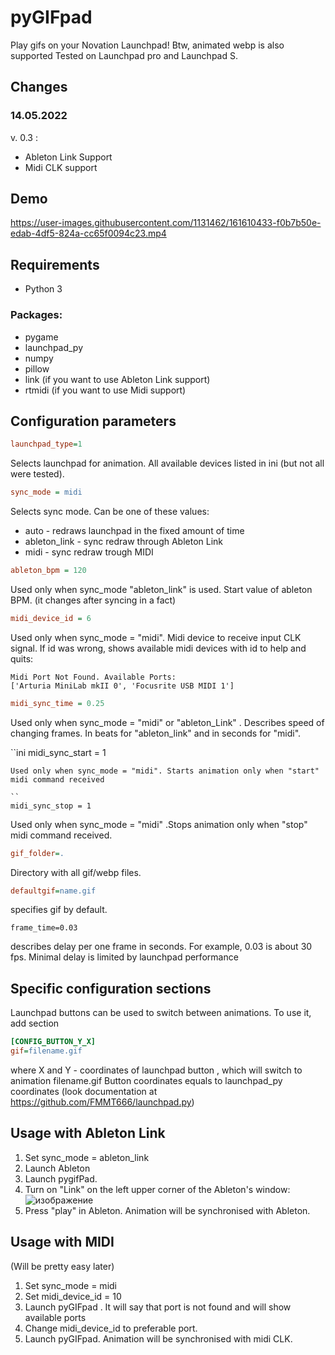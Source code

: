 # pyGIFpad
 Play gifs on your Novation Launchpad!
 Btw, animated webp is also supported
Tested on Launchpad pro and Launchpad S.

## Changes
### 14.05.2022
v. 0.3 :
- Ableton Link Support
- Midi CLK support
## Demo


https://user-images.githubusercontent.com/1131462/161610433-f0b7b50e-edab-4df5-824a-cc65f0094c23.mp4


## Requirements
* Python 3
### Packages:
* pygame
* launchpad_py
* numpy
* pillow
* link (if you want to use Ableton Link support)
* rtmidi (if you want to use Midi support)

## Configuration parameters
```ini
launchpad_type=1
```
Selects launchpad for animation. All available devices listed in ini (but not all were tested). 


```ini
sync_mode = midi
```
Selects sync mode. Can be one of these values: 
* auto - redraws launchpad in the fixed amount of time
* ableton_link - sync redraw through Ableton Link
* midi - sync redraw trough MIDI


```ini
ableton_bpm = 120
```
Used only when sync_mode "ableton_link" is used. Start value of ableton BPM. (it changes after syncing in a fact)

```ini
midi_device_id = 6
```
Used only when sync_mode = "midi". Midi device to receive input CLK signal. If id was wrong, shows available midi devices with id to help and quits:
```
Midi Port Not Found. Available Ports:
['Arturia MiniLab mkII 0', 'Focusrite USB MIDI 1']
```

```ini
midi_sync_time = 0.25
```
Used only when sync_mode = "midi" or "ableton_Link" . Describes speed of changing frames. In beats for "ableton_link" and in seconds for "midi".

``ini
midi_sync_start = 1
```
Used only when sync_mode = "midi". Starts animation only when "start" midi command received

`` 
midi_sync_stop = 1
```
Used only when sync_mode = "midi" .Stops animation only when "stop" midi command received.


```ini
gif_folder=.
```
Directory with all gif/webp files.

```ini
defaultgif=name.gif
```
specifies gif by default. 

```
frame_time=0.03
```
describes delay per one frame in seconds. For example, 0.03 is about 30 fps. 
Minimal delay is limited by launchpad performance

## Specific configuration sections
Launchpad buttons can be used to switch between animations.
To use it, add section
```ini
[CONFIG_BUTTON_Y_X]
gif=filename.gif
```
where X and Y - coordinates of launchpad button , which will switch to animation filename.gif
Button coordinates equals to launchpad_py coordinates (look documentation at https://github.com/FMMT666/launchpad.py)

## Usage with Ableton Link
1. Set sync_mode = ableton_link
2. Launch Ableton
3. Launch pygifPad.
4. Turn on "Link" on the left upper corner of the Ableton's window:
![изображение](https://user-images.githubusercontent.com/1131462/168413482-9b680d6a-e951-4f49-8484-f5b7c5e38c28.png) 
5. Press "play" in Ableton. Animation will be synchronised with Ableton.

## Usage with MIDI
(Will be pretty easy later)
1. Set sync_mode = midi
2. Set midi_device_id = 10
3. Launch pyGIFpad . It will say that port is not found and will show available ports
4. Change midi_device_id to preferable port.
5. Launch pyGIFpad. Animation will be synchronised with midi CLK.
